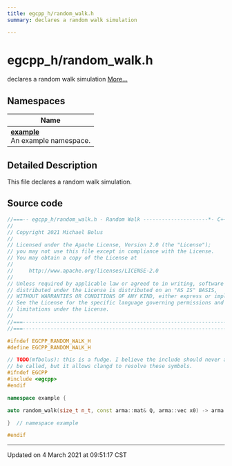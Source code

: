 ```yaml
---
title: egcpp_h/random_walk.h
summary: declares a random walk simulation 

---
```


# egcpp_h/random_walk.h

declares a random walk simulation  [More...](#detailed-description)



## Namespaces

| Name           |
| -------------- |
| **[example](/eg-cpp-library/docs/api/namespaces/namespaceexample/)** <br>An example namespace.  |

## Detailed Description



This file declares a random walk simulation. 





## Source code

```cpp
//===-- egcpp_h/random_walk.h - Random Walk ---------------------*- C++ -*-===//
//
// Copyright 2021 Michael Bolus
//
// Licensed under the Apache License, Version 2.0 (the "License");
// you may not use this file except in compliance with the License.
// You may obtain a copy of the License at
//
//     http://www.apache.org/licenses/LICENSE-2.0
//
// Unless required by applicable law or agreed to in writing, software
// distributed under the License is distributed on an "AS IS" BASIS,
// WITHOUT WARRANTIES OR CONDITIONS OF ANY KIND, either express or implied.
// See the License for the specific language governing permissions and
// limitations under the License.
//
//===----------------------------------------------------------------------===//
//===----------------------------------------------------------------------===//

#ifndef EGCPP_RANDOM_WALK_H
#define EGCPP_RANDOM_WALK_H

// TODO(mfbolus): this is a fudge. I believe the include should never actually
// be called, but it allows clangd to resolve these symbols.
#ifndef EGCPP
#include <egcpp>
#endif

namespace example {

auto random_walk(size_t n_t, const arma::mat& Q, arma::vec x0) -> arma::mat;

}  // namespace example

#endif
```


-------------------------------

Updated on  4 March 2021 at 09:51:17 CST
